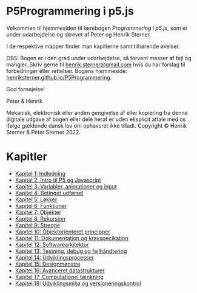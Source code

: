 # P5Programmering i p5.js

Velkommen til hjemmesiden til lærebogen *Programmering i p5.js*, som er under udarbejdelse og skrevet af Peter og Henrik Sterner. 

I de respektive mapper finder man kapitlerne samt tilhørende øvelser.

OBS: Bogen er i den grad under udarbejdelse, så forvent masser af fejl og mangler. Skriv gerne til <henrik.sterner@gmail.com> hvis du har forslag til forbedringer eller rettelser. Bogens hjemmeside:  [henriksterner.github.io/P5Programmering](henriksterner.github.io/P5Programmering/).

God fornøjelse!

Peter & Henrik

Mekanisk, elektronisk eller anden gengivelse af eller kopiering fra denne digitale udgave af bogen eller 
dele heraf er uden eksplicit aftale med os ifølge gældende dansk lov om ophavsret ikke tilladt.
Copyright © Henrik Sterner & Peter Sterner 2022.

# Kapitler

- [Kapitel 1: Indledning](kap1/kap1.md)
- [Kapitel 2: Intro til P5 og Javascript](kap2/kap2.md)
- [Kapitel 3: Variabler, animationer og input](kap3/kap3.md)
- [Kapitel 4: Betinget udførsel](kap4/kap4.md)
- [Kapitel 5: Løkker](kap5/kap5.md)
- [Kapitel 6: Funktioner](kap6/kap6.md)
- [Kapitel 7: Objekter](kap7/kap7.md)
- [Kapitel 8: Rekursion](kap8/kap8.md)
- [Kapitel 9: Strenge](kap9/kap9.md)
- [Kapitel 10: Objektorienteret principper](kap10/kap10.md)
- [Kapitel 11: Dokumentation og kravspecikation](kap11/kap11.md)
- [Kapitel 12: Softwarearkitektur](kap12/kap12.md)
- [Kapitel 13: Testning, debug og fejlhåndtering](kap13/kap13.md)
- [Kapitel 14: Udviklingsprocesser](kap14/kap14.md)
- [Kapitel 15: Designmønstre](kap10/kap10.md)
- [Kapitel 16: Avanceret datastrukturer](kap10/kap10.md)
- [Kapitel 17: Computationel tænkning](kap10/kap10.md)
- [Kapitel 18: Udviklingsmiljø og versioneringskontrol](kap18/kap18.md)

